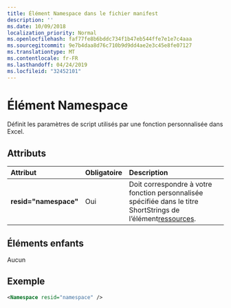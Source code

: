 ```yaml
---
title: Élément Namespace dans le fichier manifest
description: ''
ms.date: 10/09/2018
localization_priority: Normal
ms.openlocfilehash: faf77fe8b6bddc734f1b47eb544ffe7e1e7c4aaa
ms.sourcegitcommit: 9e7b4daa8d76c710b9d9dd4ae2e3c45e8fe07127
ms.translationtype: MT
ms.contentlocale: fr-FR
ms.lasthandoff: 04/24/2019
ms.locfileid: "32452101"
---
```

# <a name="namespace-element"></a>Élément Namespace

Définit les paramètres de script utilisés par une fonction personnalisée dans Excel.

## <a name="attributes"></a>Attributs

|  Attribut  |  Obligatoire  |  Description  |
|:-----|:-----|:-----|
|  **resid="namespace"**  |  Oui  | Doit correspondre à votre fonction personnalisée spécifiée dans le titre ShortStrings de l’élément[ressources](resources.md). |

## <a name="child-elements"></a>Éléments enfants

Aucun

## <a name="example"></a>Exemple

```xml
<Namespace resid="namespace" />
```
